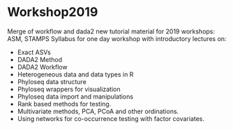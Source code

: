 # Workshop2019
Merge of workflow and dada2 new tutorial material for 2019 workshops: ASM, STAMPS
Syllabus for one day workshop with introductory lectures on:
  - Exact ASVs
  - DADA2 Method
  - DADA2 Workflow
  - Heterogeneous data and data types in R 
  - Phyloseq data structure
  - Phyloseq wrappers for visualization
  - Phyloseq data import and manipulations
  - Rank based methods for testing.
  - Multivariate methods, PCA, PCoA and other ordinations.
  - Using networks for co-occurrence testing with factor covariates.
  
